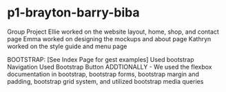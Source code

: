 # p1-brayton-barry-biba
Group Project
Ellie worked on the website layout, home, shop, and contact page
Emma worked on designing the mockups and about page
Kathryn worked on the style guide and menu page 

BOOTSTRAP: 
[See Index Page for gest examples]
Used bootstrap Navigation 
Used Bootstrap Button 
ADDTIONALLY - We used the flexbox documentation in bootstrap, bootstrap forms, bootstrap margin and padding, bootstrap grid system, and utilized bootstrap media queries 